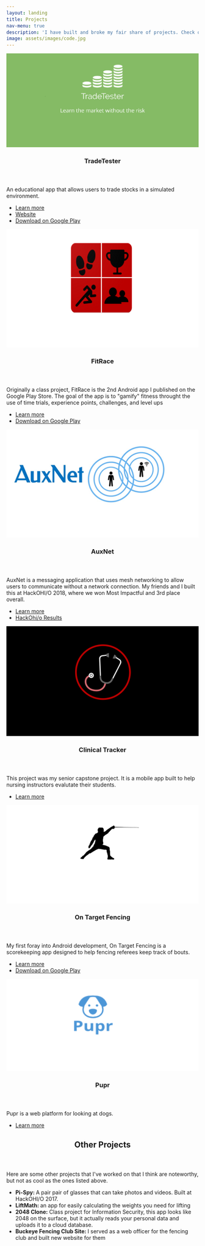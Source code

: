 ```yaml
---
layout: landing
title: Projects
nav-menu: true
description: 'I have built and broke my fair share of projects. Check out some of my best work.'
image: assets/images/code.jpg
---
```


<!-- Main -->
<div id="main">


<!-- One -->
<section id="One" class="spotlights">
	<section>
		<a href = "" class ="image">
			<img src="assets/images/tradetester.png" alt="" data-position="top center" />
		</a>
		<div class="content">
			<div class="inner">
				<header class="major">
					<h3>TradeTester</h3>
				</header>
				<p>An educational app that allows users to trade stocks in a simulated environment. </p>
				<ul class="actions"> 
					<li><a href="tradetester.html" class="button">Learn more</a></li>
					<li><a href="http://tradetester.herokuapp.com/" class="button">Website</a></li>
					<li><a href="https://play.google.com/store/apps/details?id=com.zachary.alleg.tradetester&hl=us" class="button special">Download on Google Play</a></li>
				</ul>
			</div>
		</div>
	</section>
	<section>
		<a href = "" class ="image">
			<img src="assets/images/fitrace.png" alt="" data-position="top center" />
		</a>
		<div class="content">
			<div class="inner">
				<header class="major">
					<h3>FitRace</h3>
				</header>
				<p>Originally a class project, FitRace is the 2nd Android app I published on the Google Play Store. The goal of the app is to "gamify" fitness throught the use of time trials, experience points, challenges, and level ups </p>
				<ul class="actions"> 
					<li><a href="fitrace.html" class="button">Learn more</a></li>
					<li><a href="https://play.google.com/store/apps/details?id=com.harshil.zach.fitnesstracker&hl=en_US" class="button special">Download on Google Play</a></li>
				</ul>
			</div>
		</div>
	</section>
	<section>
		<a href="generic.html" class="image">
			<img src="assets/images/auxnet.jpg" alt="" data-position="top center" />
		</a>
		<div class="content">
			<div class="inner">
				<header class="major">
					<h3>AuxNet</h3>
				</header>
				<p>AuxNet is a messaging application that uses mesh networking to allow users to communicate without a network connection. My friends and I built this at HackOHI/O 2018, where we won Most Impactful and 3rd place overall.</p>
				<ul class="actions">
					<li><a href="auxnet.html" class="button">Learn more</a></li>
					<li><a href="https://hack.osu.edu/2018/live/winners.html" class="button">HackOhi/o Results</a></li>
				</ul>
			</div>
		</div>
	</section>
	<section>
		<a href="" class="image">
			<img class = "image" src="assets/images/clintrac_bigger.png" alt="" data-position="25% 25%" />
		</a>
		<div class="content">
			<div class="inner">
				<header class="major">
					<h3>Clinical Tracker</h3>
				</header>
				<p>This project was my senior capstone project. It is a mobile app built to help nursing instructors evalutate their students.</p>
				<ul class="actions">
					<li><a href="clintrac.html" class="button">Learn more</a></li>
				</ul>
			</div>
		</div>
	</section>
	<section>
		<a href="" class="image">
			<img src="assets/images/ontarget.png" alt="" data-position="25% 25%" />
		</a>
		<div class="content">
			<div class="inner">
				<header class="major">
					<h3>On Target Fencing</h3>
				</header>
				<p>My first foray into Android development, On Target Fencing is a scorekeeping app designed to help fencing referees keep track of bouts.</p>
				<ul class="actions">
					<li><a href="ontarget.html" class="button">Learn more</a></li>
					<li><a href="https://play.google.com/store/apps/details?id=com.allegretti.zach.OnTargetFencing&hl=en_US" class="button special">Download on Google Play</a></li>
				</ul>
			</div>
		</div>
	</section>
	<section>
			<img class = "image" src="assets/images/pupr.png" alt="" data-position="25% 25%" /> 
		<div class="content">
			<div class="inner">
				<header class="major">
					<h3>Pupr</h3>
				</header>
				<p>Pupr is a web platform for looking at dogs.</p>
				<ul class="actions">
					<li><a href="pupr.html" class="button">Learn more</a></li>
				</ul>
			</div>
		</div>
	</section>
</section>

<!-- Three -->
<section id="three">
	<div class="inner">
		<header class="major">
			<h2>Other Projects</h2>
		</header>
		<p>Here are some other projects that I've worked on that I think are noteworthy, but not as cool as the ones listed above.</p>
		<ul>
			<li><b>Pi-Spy: </b> A pair pair of glasses that can take photos and videos. Built at HackOHI/O 2017.</li>
			<li><b>LiftMath: </b> an app for easily calculating the weights you need for lifting</li>
			<li><b>2048 Clone:</b> Class project for Information Security, this app looks like 2048 on the surface, but it actually reads your personal data and uploads it to a cloud database. </li>
			<li><b>Buckeye Fencing Club Site: </b> I served as a web officer for the fencing club and built new website for them </li>
		</ul>
	</div>
</section>

</div>
